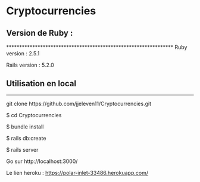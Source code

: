 
<h1>Cryptocurrencies</h1>


<h2>Version de Ruby :</h2>
****************************************************************
Ruby version : 2.5.1

Rails version : 5.2.0

<h2>Utilisation en local</h2>

*****************************************************************
<p>git clone https://github.com/jjeleven11/Cryptocurrencies.git

$ cd Cryptocurrencies

$ bundle install 

$ rails db:create


$ rails server

Go sur http://localhost:3000/

Le lien heroku : https://polar-inlet-33486.herokuapp.com/
